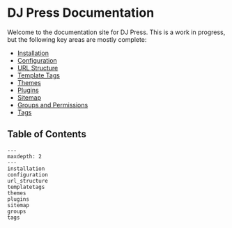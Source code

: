 # DJ Press Documentation

Welcome to the documentation site for DJ Press. This is a work in progress, but the following key areas are mostly
complete:

- [Installation](installation.md)
- [Configuration](configuration.md)
- [URL Structure](url_structure.md)
- [Template Tags](templatetags.md)
- [Themes](themes.md)
- [Plugins](plugins.md)
- [Sitemap](sitemap.md)
- [Groups and Permissions](groups.md)
- [Tags](tags.md)

## Table of Contents

```{toctree}
---
maxdepth: 2
---
installation
configuration
url_structure
templatetags
themes
plugins
sitemap
groups
tags
```
